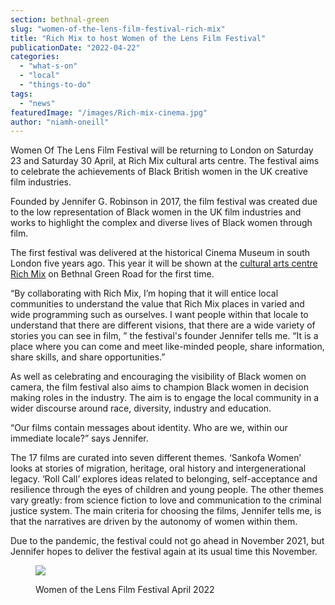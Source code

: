 ```yaml
---
section: bethnal-green
slug: "women-of-the-lens-film-festival-rich-mix"
title: "Rich Mix to host Women of the Lens Film Festival"
publicationDate: "2022-04-22"
categories: 
  - "what-s-on"
  - "local"
  - "things-to-do"
tags: 
  - "news"
featuredImage: "/images/Rich-mix-cinema.jpg"
author: "niamh-oneill"
---
```


Women Of The Lens Film Festival will be returning to London on Saturday 23 and Saturday 30 April, at Rich Mix cultural arts centre. The festival aims to celebrate the achievements of Black British women in the UK creative film industries.

Founded by Jennifer G. Robinson in 2017, the film festival was created due to the low representation of Black women in the UK film industries and works to highlight the complex and diverse lives of Black women through film.

The first festival was delivered at the historical Cinema Museum in south London five years ago. This year it will be shown at the [cultural arts centre Rich Mix](https://richmix.org.uk/cinema/women-of-the-lens-2022/) on Bethnal Green Road for the first time.

“By collaborating with Rich Mix, I’m hoping that it will entice local communities to understand the value that Rich Mix places in varied and wide programming such as ourselves. I want people within that locale to understand that there are different visions, that there are a wide variety of stories you can see in film, ” the festival's founder Jennifer tells me. “It is a place where you can come and meet like-minded people, share information, share skills, and share opportunities.”

As well as celebrating and encouraging the visibility of Black women on camera, the film festival also aims to champion Black women in decision making roles in the industry. The aim is to engage the local community in a wider discourse around race, diversity, industry and education.

“Our films contain messages about identity. Who are we, within our immediate locale?” says Jennifer. 

The 17 films are curated into seven different themes. ‘Sankofa Women’ looks at stories of migration, heritage, oral history and intergenerational legacy. ‘Roll Call’ explores ideas related to belonging, self-acceptance and resilience through the eyes of children and young people. The other themes vary greatly: from science fiction to love and communication to the criminal justice system. The main criteria for choosing the films, Jennifer tells me, is that the narratives are driven by the autonomy of women within them.

Due to the pandemic, the festival could not go ahead in November 2021, but Jennifer hopes to deliver the festival again at its usual time this November.

<figure>

![](/images/Women_of_the_lens-300x425.jpg)

<figcaption>

Women of the Lens Film Festival April 2022

</figcaption>

</figure>
